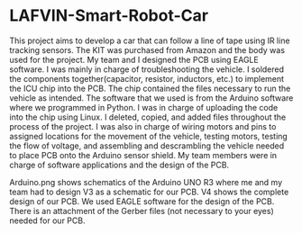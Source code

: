 # LAFVIN-Smart-Robot-Car
This project aims to develop a car that can follow a line of tape using IR line tracking sensors. The KIT was purchased from Amazon and the body was used for the project. My team and I designed the PCB using EAGLE software. I was mainly in charge of troubleshooting the vehicle. I soldered the components together(capacitor, resistor, inductors, etc.) to implement the ICU chip into the PCB. The chip contained the files necessary to run the vehicle as intended. The software that we used is from the Arduino software where we programmed in Python. I was in charge of uploading the code into the chip using Linux. I deleted, copied, and added files throughout the process of the project. I was also in charge of wiring motors and pins to assigned locations for the movement of the vehicle, testing motors, testing the flow of voltage, and assembling and descrambling the vehicle needed to place PCB onto the Arduino sensor shield. My team members were in charge of software applications and the design of the PCB.

Arduino.png shows schematics of the Arduino UNO R3 where me and my team had to design V3 as a schematic for our PCB. V4 shows the complete design of our PCB. We used EAGLE software for the design of the PCB. 
There is an attachment of the Gerber files (not necessary to your eyes) needed for our PCB. 
